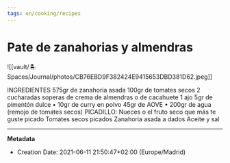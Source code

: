 ```yaml
---
tags: on/cooking/recipes
---
```

# Pate de zanahorias y almendras

![[vault/🏝 Spaces/Journal/photos/CB76EBD9F382424E9415653DBD381D62.jpeg]]

INGREDIENTES
575gr de zanahoria asada
100gr de tomates secos
2 cucharadas soperas de crema de almendras o de
cacahuete
1 ajo
5gr de pimentón dulce
•
10gr de curry en polvo
45gr de AOVE
•
200gr de agua (remojo de tomates secos)
PICADILLO:
Nueces o el fruto seco que más te guste picado
Tomates secos picados
Zanahoria asada a dados
Aceite y sal

---
**Metadata**
- Creation Date: 2021-06-11 21:50:47+02:00 (Europe/Madrid)
